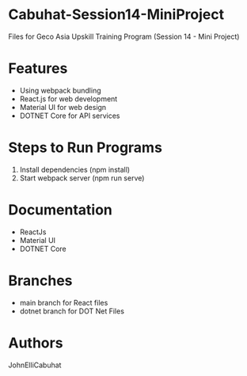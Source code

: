# Cabuhat-Session14-MiniProject
Files for Geco Asia Upskill Training Program (Session 14 - Mini Project)
# Features
 - Using webpack bundling
 - React.js for web development
 - Material UI for web design
 - DOTNET Core for API services
# Steps to Run Programs
1. Install dependencies (npm install)
2. Start webpack server (npm run serve)
# Documentation
- ReactJs
- Material UI
- DOTNET Core
# Branches
- main branch for React files
- dotnet branch for DOT Net Files
# Authors
JohnElliCabuhat
